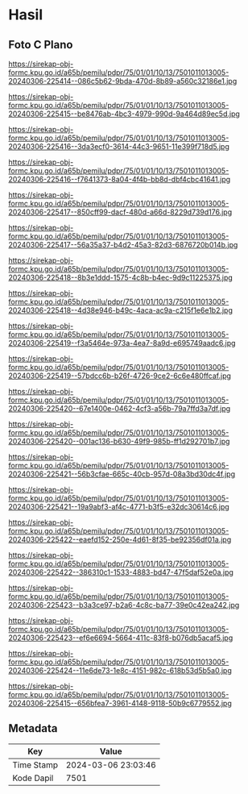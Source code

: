 # Hasil

## Foto C Plano

https://sirekap-obj-formc.kpu.go.id/a65b/pemilu/pdpr/75/01/01/10/13/7501011013005-20240306-225414--086c5b62-9bda-470d-8b89-a560c32186e1.jpg

https://sirekap-obj-formc.kpu.go.id/a65b/pemilu/pdpr/75/01/01/10/13/7501011013005-20240306-225415--be8476ab-4bc3-4979-990d-9a464d89ec5d.jpg

https://sirekap-obj-formc.kpu.go.id/a65b/pemilu/pdpr/75/01/01/10/13/7501011013005-20240306-225416--3da3ecf0-3614-44c3-9651-11e399f718d5.jpg

https://sirekap-obj-formc.kpu.go.id/a65b/pemilu/pdpr/75/01/01/10/13/7501011013005-20240306-225416--f7641373-8a04-4f4b-bb8d-dbf4cbc41641.jpg

https://sirekap-obj-formc.kpu.go.id/a65b/pemilu/pdpr/75/01/01/10/13/7501011013005-20240306-225417--850cff99-dacf-480d-a66d-8229d739d176.jpg

https://sirekap-obj-formc.kpu.go.id/a65b/pemilu/pdpr/75/01/01/10/13/7501011013005-20240306-225417--56a35a37-b4d2-45a3-82d3-6876720b014b.jpg

https://sirekap-obj-formc.kpu.go.id/a65b/pemilu/pdpr/75/01/01/10/13/7501011013005-20240306-225418--8b3e1ddd-1575-4c8b-b4ec-9d9c11225375.jpg

https://sirekap-obj-formc.kpu.go.id/a65b/pemilu/pdpr/75/01/01/10/13/7501011013005-20240306-225418--4d38e946-b49c-4aca-ac9a-c215f1e6e1b2.jpg

https://sirekap-obj-formc.kpu.go.id/a65b/pemilu/pdpr/75/01/01/10/13/7501011013005-20240306-225419--f3a5464e-973a-4ea7-8a9d-e695749aadc6.jpg

https://sirekap-obj-formc.kpu.go.id/a65b/pemilu/pdpr/75/01/01/10/13/7501011013005-20240306-225419--57bdcc6b-b26f-4726-9ce2-6c6e480ffcaf.jpg

https://sirekap-obj-formc.kpu.go.id/a65b/pemilu/pdpr/75/01/01/10/13/7501011013005-20240306-225420--67e1400e-0462-4cf3-a56b-79a7ffd3a7df.jpg

https://sirekap-obj-formc.kpu.go.id/a65b/pemilu/pdpr/75/01/01/10/13/7501011013005-20240306-225420--001ac136-b630-49f9-985b-ff1d292701b7.jpg

https://sirekap-obj-formc.kpu.go.id/a65b/pemilu/pdpr/75/01/01/10/13/7501011013005-20240306-225421--56b3cfae-665c-40cb-957d-08a3bd30dc4f.jpg

https://sirekap-obj-formc.kpu.go.id/a65b/pemilu/pdpr/75/01/01/10/13/7501011013005-20240306-225421--19a9abf3-af4c-4771-b3f5-e32dc30614c6.jpg

https://sirekap-obj-formc.kpu.go.id/a65b/pemilu/pdpr/75/01/01/10/13/7501011013005-20240306-225422--eaefd152-250e-4d61-8f35-be92356df01a.jpg

https://sirekap-obj-formc.kpu.go.id/a65b/pemilu/pdpr/75/01/01/10/13/7501011013005-20240306-225422--386310c1-1533-4883-bd47-47f5daf52e0a.jpg

https://sirekap-obj-formc.kpu.go.id/a65b/pemilu/pdpr/75/01/01/10/13/7501011013005-20240306-225423--b3a3ce97-b2a6-4c8c-ba77-39e0c42ea242.jpg

https://sirekap-obj-formc.kpu.go.id/a65b/pemilu/pdpr/75/01/01/10/13/7501011013005-20240306-225423--ef6e6694-5664-411c-83f8-b076db5acaf5.jpg

https://sirekap-obj-formc.kpu.go.id/a65b/pemilu/pdpr/75/01/01/10/13/7501011013005-20240306-225424--11e6de73-1e8c-4151-982c-618b53d5b5a0.jpg

https://sirekap-obj-formc.kpu.go.id/a65b/pemilu/pdpr/75/01/01/10/13/7501011013005-20240306-225415--656bfea7-3961-4148-9118-50b9c6779552.jpg


## Metadata

| Key        | Value               |
| ---------- | ------------------- |
| Time Stamp | 2024-03-06 23:03:46 |
| Kode Dapil | 7501                |



